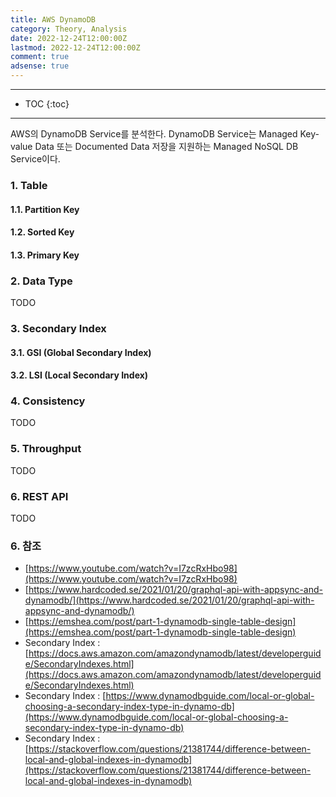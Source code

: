 ```yaml
---
title: AWS DynamoDB
category: Theory, Analysis
date: 2022-12-24T12:00:00Z
lastmod: 2022-12-24T12:00:00Z
comment: true
adsense: true
---
```


***

* TOC
{:toc}

***

AWS의 DynamoDB Service를 분석한다. DynamoDB Service는 Managed Key-value Data 또는 Documented Data 저장을 지원하는 Managed NoSQL DB Service이다.

### 1. Table

#### 1.1. Partition Key

#### 1.2. Sorted Key

#### 1.3. Primary Key

### 2. Data Type

TODO

### 3. Secondary Index

#### 3.1. GSI (Global Secondary Index)

#### 3.2. LSI (Local Secondary Index)

### 4. Consistency

TODO

### 5. Throughput

TODO

### 6. REST API

TODO

### 6. 참조

* [https://www.youtube.com/watch?v=I7zcRxHbo98](https://www.youtube.com/watch?v=I7zcRxHbo98)
* [https://www.hardcoded.se/2021/01/20/graphql-api-with-appsync-and-dynamodb/](https://www.hardcoded.se/2021/01/20/graphql-api-with-appsync-and-dynamodb/)
* [https://emshea.com/post/part-1-dynamodb-single-table-design](https://emshea.com/post/part-1-dynamodb-single-table-design)
* Secondary Index : [https://docs.aws.amazon.com/amazondynamodb/latest/developerguide/SecondaryIndexes.html](https://docs.aws.amazon.com/amazondynamodb/latest/developerguide/SecondaryIndexes.html)
* Secondary Index : [https://www.dynamodbguide.com/local-or-global-choosing-a-secondary-index-type-in-dynamo-db](https://www.dynamodbguide.com/local-or-global-choosing-a-secondary-index-type-in-dynamo-db)
* Secondary Index : [https://stackoverflow.com/questions/21381744/difference-between-local-and-global-indexes-in-dynamodb](https://stackoverflow.com/questions/21381744/difference-between-local-and-global-indexes-in-dynamodb)